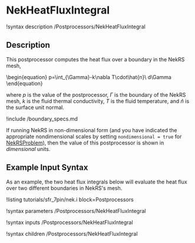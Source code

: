 # NekHeatFluxIntegral

!syntax description /Postprocessors/NekHeatFluxIntegral

## Description

This postprocessor computes the heat flux over a boundary in the NekRS mesh,

\begin{equation}
p=\int_{\Gamma}-k\nabla T\cdot\hat{n}\ d\Gamma
\end{equation}

where $p$ is the value of the postprocessor,
$\Gamma$ is the boundary of the NekRS mesh,
$k$ is the fluid thermal conductivity, $T$ is the fluid temperature,
and $\hat{n}$ is the surface unit normal.

!include /boundary_specs.md

If running NekRS in non-dimensional form (and you have indicated the
appropriate nondimensional scales by setting `nondimensional = true`
for [NekRSProblem](/problems/NekRSProblem.md)), then the value of this postprocessor
is shown in *dimensional* units.

## Example Input Syntax

As an example, the two heat flux integrals below will evaluate the heat flux
over two different boundaries in NekRS's mesh.

!listing tutorials/sfr_7pin/nek.i
  block=Postprocessors

!syntax parameters /Postprocessors/NekHeatFluxIntegral

!syntax inputs /Postprocessors/NekHeatFluxIntegral

!syntax children /Postprocessors/NekHeatFluxIntegral
